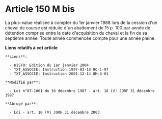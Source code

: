 # Article 150 M bis

La plus-value réalisée à compter du 1er janvier 1988 lors de la cession d'un cheval de course est réduite d'un abattement de
15 p. 100 par année de détention comprise entre la date d'acquisition du cheval et la fin de sa septième année. Toute année
commencée compte pour une année pleine.

**Liens relatifs à cet article**

	**Liens**:

	  - HISTO: Edition du 1er janvier 2004
	  - TXT_ASSOCIE: Instruction 1997-03-18 8O-1-97
	  - TXT_ASSOCIE: Instruction 2001-12-14 8M-3-01

	**Modifié par**:

	  - Loi n°87-1061 du 30 décembre 1987 - art. 18 (V) JORF 31 décembre 1987

	**Abrogé par**:

	  - Loi - art. 10 (V) JORF 31 décembre 2003
